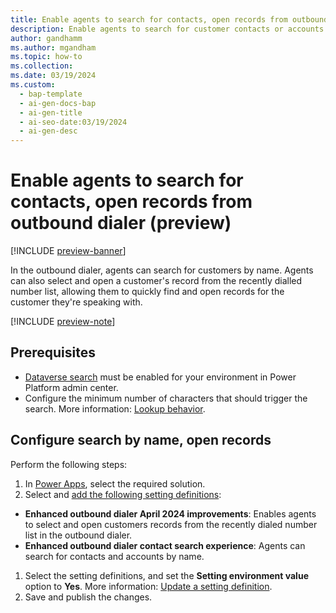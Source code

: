 ```yaml
---
title: Enable agents to search for contacts, open records from outbound dialer #Required; page title displayed in search results. 
description: Enable agents to search for customer contacts or accounts by name, open records from Recents tab in the outbound dialer. 
author: gandhamm
ms.author: mgandham
ms.topic: how-to
ms.collection: 
ms.date: 03/19/2024
ms.custom:
  - bap-template
  - ai-gen-docs-bap
  - ai-gen-title
  - ai-seo-date:03/19/2024
  - ai-gen-desc
---
```


# Enable agents to search for contacts, open records from outbound dialer (preview)

[!INCLUDE [preview-banner](~/../shared-content/shared/preview-includes/preview-banner.md)]

In the outbound dialer, agents can search for customers by name. Agents can also select and open a customer's record from the recently dialled number list, allowing them to quickly find and open records for the customer they're speaking with.

[!INCLUDE [preview-note](~/../shared-content/shared/preview-includes/preview-note.md)]

## Prerequisites

- [Dataverse search](/power-platform/admin/configure-relevance-search-organization) must be enabled for your environment in Power Platform admin center. 
- Configure the minimum number of characters that should trigger the search. More information: [Lookup behavior](/power-platform/admin/settings-behavior#settings).

## Configure search by name, open records

Perform the following steps:

1. In [Power Apps](https://make.powerapps.com/), select the required solution.
1.  Select and [add the following setting definitions](/power-apps/maker/data-platform/create-edit-configure-settings#adding-an-existing-setting-definition):

 - **Enhanced outbound dialer April 2024 improvements**: Enables agents to select and open customers records from the recently dialed number list in the outbound dialer.
 - **Enhanced outbound dialer contact search experience**: Agents can search for contacts and accounts by name.

1. Select the setting definitions, and set the **Setting environment value** option to **Yes**. More information: [Update a setting definition](/power-apps/maker/data-platform/create-edit-configure-settings#updating-a-setting-definition).
1. Save and publish the changes.


